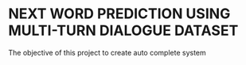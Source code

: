 # NEXT WORD PREDICTION USING MULTI-TURN DIALOGUE DATASET

The objective of this project to create auto complete system
